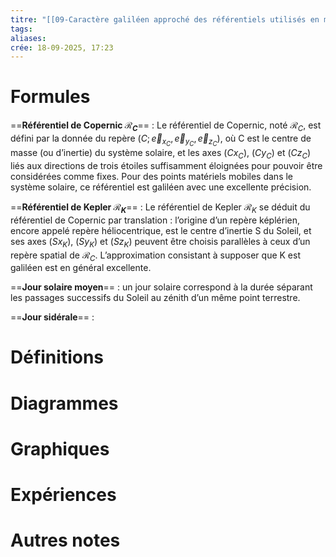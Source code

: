 ```yaml
---
titre: "[[09-Caractère galiléen approché des référentiels utilisés en mécanique terrestre]]"
tags:
aliases:
crée: 18-09-2025, 17:23
---
```

# Formules
==**Référentiel de Copernic $\mathcal{R}_C$**== :
Le référentiel de Copernic, noté $\mathcal{R}_C$, est défini par la donnée du repère $(C ; \overrightarrow{e}_{x_C}, \overrightarrow{e}_{y_C}, \overrightarrow{e}_{z_C})$, où C est le centre de masse (ou d’inertie) du système solaire, et les axes $(Cx_C)$, $(Cy_C)$ et $(Cz_C)$ liés aux directions de trois étoiles suffisamment éloignées pour pouvoir être considérées comme fixes. Pour des points matériels mobiles dans le système solaire, ce référentiel est galiléen avec une excellente précision.

==**Référentiel de Kepler $\mathcal{R}_K$**== :
Le référentiel de Kepler $\mathcal{R}_K$ se déduit du référentiel de Copernic par translation : l’origine d’un repère képlérien, encore appelé repère héliocentrique, est le centre d’inertie S du Soleil, et ses axes $(Sx_K)$, $(Sy_K)$ et $(Sz_K)$ peuvent être choisis parallèles à ceux d’un repère spatial de $\mathcal{R}_C$. L’approximation consistant à supposer que K est galiléen est en général excellente.

==**Jour solaire moyen**== : 
un jour solaire correspond à la durée séparant les passages successifs du Soleil au zénith d’un même point terrestre.

==**Jour sidérale**== :

# Définitions

# Diagrammes

# Graphiques

# Expériences

# Autres notes
